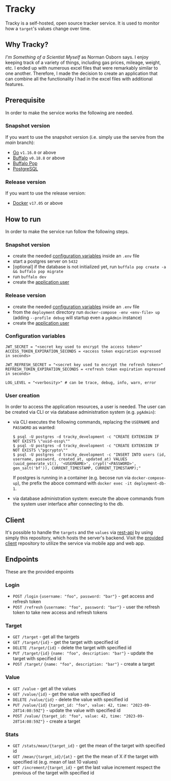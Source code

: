 # Tracky
Tracky is a self-hosted, open source tracker service.
It is used to monitor how a `target`'s values change over time.

## Why Tracky?
_I'm Something of a Scientist Myself_ as Norman Osborn says. I enjoy keeping track of a variety of things, including gas prices, mileage, weight, etc.
I ended up with numerous excel files that were remarkably similar to one another.
Therefore, I made the decision to create an application that can combine all the functionality I had in the excel files with additional features.

## Prerequisite
In order to make the service works the following are needed.

### Snapshot version
If you want to use the snapshot version (i.e. simply use the servire from the _main_ branch):
* [Go](https://go.dev/) `v1.16.0` or above
* [Buffalo](https://gobuffalo.io/documentation/getting_started/installation/) `v0.18.8` or above
* [Buffalo Pop](https://gobuffalo.io/pt/documentation/database/pop/)
* [PostgreSQL](https://www.postgresql.org/)

### Release version
If you want to use the release version:
* [Docker](https://www.docker.com/) `v17.05` or above

## How to run
In order to make the service run follow the following steps.

### Snapshot version
* create the needed [configuration variables](#configuration-variables) inside an `.env` file
* start a postgres server on `5432`
* [optional] if the database is not initialized yet, run `buffalo pop create -a && buffalo pop migrate`
* run `buffalo dev`
* create the [application user](#user-creation)

### Release version
* create the needed [configuration variables](#configuration-variables) inside an `.env` file
* from the `deployment` directory run `docker-compose -env <env-file> up` (adding `--profile debug` will startup even a `pgAdmin` instance)
* create the [application user](#user-creation)

### Configuration variables
```
JWT_SECRET = "<secret key used to encrypt the access token>"
ACCESS_TOKEN_EXPIRATION_SECONDS = <access token expiration expressed in seconds>

JWT_REFRESH_SECRET = "<secret key used to encrypt the refresh token>"
REFRESH_TOKEN_EXPIRATION_SECONDS = <refresh token expiration expressed in seconds>

LOG_LEVEL = "<verbosity>" # can be trace, debug, info, warn, error
```

### User creation
In order to access the application resources, a user is needed.
The user can be created via CLI or via database administration system (e.g. `pgAdmin`):
* via CLI executes the following commands, replacing the `USERNAME` and `PASSWORD` as wanted:
    ```
    $ psql -U postgres -d tracky_development -c "CREATE EXTENSION IF NOT EXISTS \"uuid-ossp\""
    $ psql -U postgres -d tracky_development -c "CREATE EXTENSION IF NOT EXISTS \"pgcrypto\""
    $ psql -U postgres -d tracky_development -c "INSERT INTO users (id, username, password, created_at, updated_at) VALUES (uuid_generate_v1(), '<USERNAME>', crypt('<PASSWORD>', gen_salt('bf')), CURRENT_TIMESTAMP, CURRENT_TIMESTAMP);"
    ```
    If postgres is running in a container (e.g. becose run via `docker-compose-up`), the prefix the aboce command with `docker exec -it deployment-db-1`.

* via database administration system: execute the above commands from the system user interface after connecting to the db.

## Client
It's possible to handle the `targets` and the `values` via [rest-api](#endpoints) by using simply this repository, which hosts the server's backend.
Visit the [provided client](https://github.com/MDeLuise/tracky-client) repository to utilize the service via mobile app and web app.

## Endpoints
These are the provided enpoints

### Login
* `POST /login` `{username: "foo", password: "bar"}` - get access and refresh token
* `POST /refresh` `{username: "foo", password: "bar"}` - user the refresh token to take new access and refresh tokens
### Target
* `GET /target` - get all the targets
* `GET /target/{id}` - get the target with specified id
* `DELETE /target/{id}` - delete the target with specified id
* `PUT /target/{id}` `{name: "foo", description: "bar"}` - update the target with specified id
* `POST /target/` `{name: "foo", description: "bar"}` - create a target

### Value
* `GET /value` - get all the values
* `GET /value/{id}` - get the value with specified id
* `DELETE /value/{id}` - delete the value with specified id
* `PUT /value/{id}` `{target_id: "foo", value: 42, time: "2023-09-28T14:08:59Z"}` - update the value with specified id
* `POST /value/` `{target_id: "foo", value: 42, time: "2023-09-28T14:08:59Z"}` - create a target

### Stats
* `GET /stats/mean/{target_id}` - get the mean of the target with specified id
* `GET /mean/{target_id}/{at}` - get the the mean of X if the target with specified id (e.g. mean of last 10 values)
* `GET /increment/{target_id}` - get the last value increment respect the previous of the target with specified id
